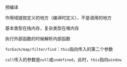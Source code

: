 预编译

作用域链按定义的地方（编译时定义），不是调用的地方

基本类型在栈内存，复杂类型在堆内存

执行外部函数的时候解析内部函数

`forEach/map/filter/find`：`this`指向传入的第二个参数

`call`传入的参数是`null`或`undefined`，此时，`this`指向`window`

